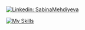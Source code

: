 ###
[![Linkedin: SabinaMehdiyeva](https://img.shields.io/badge/-SabinaMehdiyeva-gray?style=flat-square&logo=Linkedin&logoColor=white&link=https://https://www.linkedin.com/in/sabina-mehdiyeva-34aa641ab/)](https://www.linkedin.com/in/sabina-mehdiyeva-34aa641ab/)

 [![My Skills](https://skillicons.dev/icons?i=html,css,sass,styledcomponents,javascript,react,nextjs,typescript,redux,jquery,firebase,webpack)](https://skillicons.dev)
  

<!-- 
![Top Langs](https://github-readme-stats.vercel.app/api/top-langs/?username=GanievaSabina202&layout=compact&theme=gotham&custom_title=Statistics)   -->
